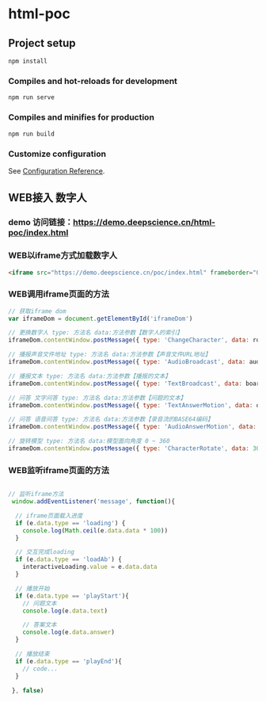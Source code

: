# html-poc

## Project setup
```
npm install
```

### Compiles and hot-reloads for development
```
npm run serve
```

### Compiles and minifies for production
```
npm run build
```

### Customize configuration
See [Configuration Reference](https://cli.vuejs.org/config/).

## WEB接入 数字人

### demo 访问链接：https://demo.deepscience.cn/html-poc/index.html

### WEB以iframe方式加载数字人
```html
<iframe src="https://demo.deepscience.cn/poc/index.html" frameborder="0" allow="autoplay" id="iframeDom"></iframe>
```

### WEB调用iframe页面的方法
```javascript
// 获取iframe dom
var iframeDom = document.getElementById('iframeDom')

// 更换数字人 type: 方法名 data:方法参数【数字人的索引】
iframeDom.contentWindow.postMessage({ type: 'ChangeCharacter', data: roleIndex }, '*')

// 播报声音文件地址 type: 方法名 data:方法参数【声音文件URL地址】
iframeDom.contentWindow.postMessage({ type: 'AudioBroadcast', data: audioUrl }, '*')

// 播报文本 type: 方法名 data:方法参数【播报的文本】
iframeDom.contentWindow.postMessage({ type: 'TextBroadcast', data: boardcastText }, '*')

// 问答 文字问答 type: 方法名 data:方法参数【问题的文本】
iframeDom.contentWindow.postMessage({ type: 'TextAnswerMotion', data: qaText }, '*')

// 问答 语音问答 type: 方法名 data:方法参数【录音流的BASE64编码】
iframeDom.contentWindow.postMessage({ type: 'AudioAnswerMotion', data: base64 }, '*')

// 旋转模型 type: 方法名 data:模型面向角度 0 ~ 360
iframeDom.contentWindow.postMessage({ type: 'CharacterRotate', data: 30 }, '*')
```

### WEB监听iframe页面的方法
```javascript

// 监听iframe方法
 window.addEventListener('message', function(){

  // iframe页面载入进度
  if (e.data.type == 'loading') {
    console.log(Math.ceil(e.data.data * 100))
  }

  // 交互完成loading
  if (e.data.type == 'loadAb') {
    interactiveLoading.value = e.data.data
  }

  // 播放开始
  if (e.data.type == 'playStart'){
    // 问题文本
    console.log(e.data.text)

    // 答案文本
    console.log(e.data.answer)
  }

  // 播放结束
  if (e.data.type == 'playEnd'){
    // code...
  }

 }, false)
```
